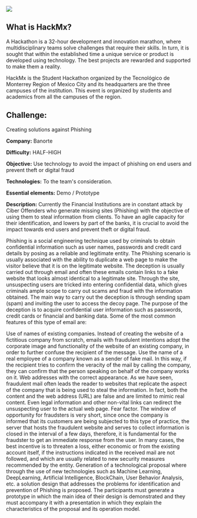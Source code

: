 ![](https://hackmx.mx/images/hackmx-facebook.png)

## What is HackMx?

A Hackathon is a 32-hour development and innovation marathon, where multidisciplinary teams solve challenges that require their skills. In turn, it is sought that within the established time a unique service or product is developed using technology. The best projects are rewarded and supported to make them a reality.

HackMx is the Student Hackathon organized by the Tecnológico de Monterrey Region of Mexico City and its headquarters are the three campuses of the institution. This event is organized by students and academics from all the campuses of the region.

## Challenge:

Creating solutions against Phishing

**Company:** Banorte

**Difficulty:** HALF-HIGH

**Objective:** Use technology to avoid the impact of phishing on end users and prevent theft or digital fraud

**Technologies:** To the team's consideration.

**Essential elements:** Demo / Prototype

**Description:** Currently the Financial Institutions are in constant attack by Ciber Offenders who generate missing sites (Phishing) with the objective of using them to steal information from clients. To have an agile capacity for their identification, and lowers by part of the banks, it is crucial to avoid the impact towards end users and prevent theft or digital fraud.

Phishing is a social engineering technique used by criminals to obtain confidential information such as user names, passwords and credit card details by posing as a reliable and legitimate entity.
The Phishing scenario is usually associated with the ability to duplicate a web page to make the visitor believe that it is on the legitimate website. The deception is usually carried out through email and often these emails contain links to a fake website that looks almost identical to a legitimate site. Through the site, unsuspecting users are tricked into entering confidential data, which gives criminals ample scope to carry out scams and fraud with the information obtained.
The main way to carry out the deception is through sending spam (spam) and inviting the user to access the decoy page. The purpose of the deception is to acquire confidential user information such as passwords, credit cards or financial and banking data.
Some of the most common features of this type of email are:

Use of names of existing companies. Instead of creating the website of a fictitious company from scratch, emails with fraudulent intentions adopt the corporate image and functionality of the website of an existing company, in order to further confuse the recipient of the message.
Use the name of a real employee of a company known as a sender of fake mail. In this way, if the recipient tries to confirm the veracity of the mail by calling the company, they can confirm that the person speaking on behalf of the company works on it.
Web addresses with the correct appearance. As we have seen, fraudulent mail often leads the reader to websites that replicate the aspect of the company that is being used to steal the information. In fact, both the content and the web address (URL) are false and are limited to mimic real content. Even legal information and other non-vital links can redirect the unsuspecting user to the actual web page.
Fear factor. The window of opportunity for fraudsters is very short, since once the company is informed that its customers are being subjected to this type of practice, the server that hosts the fraudulent website and serves to collect information is closed in the interval of a few days, therefore, it is fundamental for the fraudster to get an immediate response from the user. In many cases, the best incentive is to threaten a loss, either economic or from the existing account itself, if the instructions indicated in the received mail are not followed, and which are usually related to new security measures recommended by the entity.
Generation of a technological proposal where through the use of new technologies such as Machine Learning, DeepLearning, Artificial Intelligence, BlockChain, User Behavior Analysis, etc. a solution design that addresses the problems for identification and prevention of Phishing is proposed.
The participants must generate a prototype in which the main idea of ​​their design is demonstrated and they must accompany it with a presentation in which they explain the characteristics of the proposal and its operation model.